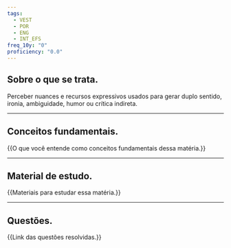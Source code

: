 ```yaml
---
tags:
  - VEST
  - POR
  - ENG
  - INT_EFS
freq_10y: "0"
proficiency: "0.0"
---
```

## Sobre o que se trata.

Perceber nuances e recursos expressivos usados para gerar duplo sentido, ironia, ambiguidade, humor ou crítica indireta.

--- 
## Conceitos fundamentais.

{{O que você entende como conceitos fundamentais dessa matéria.}}

---
## Material de estudo.

{{Materiais para estudar essa matéria.}}

--- 
## Questões.

{{Link das questões resolvidas.}}